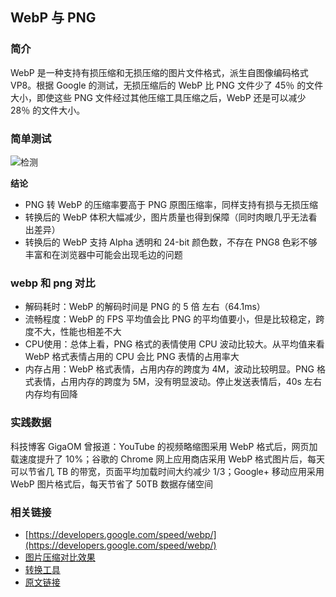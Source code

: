 ## WebP 与 PNG

### 简介

WebP 是一种支持有损压缩和无损压缩的图片文件格式，派生自图像编码格式 VP8。根据 Google 的测试，无损压缩后的 WebP 比 PNG 文件少了 45％ 的文件大小，即使这些 PNG 文件经过其他压缩工具压缩之后，WebP 还是可以减少 28％ 的文件大小。

### 简单测试

![检测](https://isux.tencent.com/wp-content/uploads/2014/12/20141212164211465.png)

**结论**

* PNG 转 WebP 的压缩率要高于 PNG 原图压缩率，同样支持有损与无损压缩
* 转换后的 WebP 体积大幅减少，图片质量也得到保障（同时肉眼几乎无法看出差异）
* 转换后的 WebP 支持 Alpha 透明和 24-bit 颜色数，不存在 PNG8 色彩不够丰富和在浏览器中可能会出现毛边的问题

### webp 和 png 对比

* 解码耗时：WebP 的解码时间是 PNG 的 5 倍 左右（64.1ms）
* 流畅程度：WebP 的 FPS 平均值会比 PNG 的平均值要小，但是比较稳定，跨度不大，性能也相差不大
* CPU使用：总体上看，PNG 格式的表情使用 CPU 波动比较大。从平均值来看 WebP 格式表情占用的 CPU 会比 PNG 表情的占用率大
* 内存占用：WebP 格式表情，占用内存的跨度为 4M，波动比较明显。PNG 格式表情，占用内存的跨度为 5M，没有明显波动。停止发送表情后，40s 左右内存均有回降

### 实践数据

科技博客 GigaOM 曾报道：YouTube 的视频略缩图采用 WebP 格式后，网页加载速度提升了 10%；谷歌的 Chrome 网上应用商店采用 WebP 格式图片后，每天可以节省几 TB 的带宽，页面平均加载时间大约减少 1/3；Google+ 移动应用采用 WebP 图片格式后，每天节省了 50TB 数据存储空间

### 相关链接

* [https://developers.google.com/speed/webp/](https://developers.google.com/speed/webp/)
* [图片压缩对比效果](https://isparta.github.io/compare-webp/index.html#45123)
* [转换工具](http://isparta.github.io/)
* [原文链接](http://isux.tencent.com/introduction-of-webp.html)